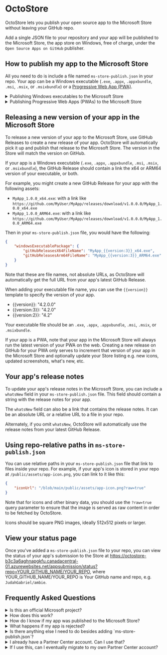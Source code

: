 # OctoStore
OctoStore lets you publish your open source app to the Microsoft Store without leaving your GitHub repo.

Add a single JSON file to your repository and your app will be published to the Microsoft Store, the app store on Windows, free of charge, under the `Open Source Apps on GitHub` publisher.

## How to publish my app to the Microsoft Store

All you need to do is include a file named `ms-store-publish.json` in your repo. Your app can be a Windows executable (`.exe`, `.appx`, `.appxbundle`, `.msi`, `.msix`, or `.msixbundle`) or a [Progressive Web App (PWA)](https://developer.mozilla.org/en-US/docs/Web/Progressive_web_apps/Guides/What_is_a_progressive_web_app).

<details><summary>Publishing Windows executables to the Microsoft Store</summary>

To publish your Windows app to the Microsoft Store, add a `ms-store-publish.json` to your repo with a `windowsExecutablePackage` section linking to your GitHub Releases executable. [Example ms-store-publish.json](https://github.com/JudahGabriel/ambie/blob/main/ms-store-publish.json):

```json
{
    "name": "Ambie White Noise",
    "iconUrl": "/blob/main/src/AmbientSounds.Uwp/Assets/logo.png?raw=true",
    "category": "HealthFitness",
    "privacyPolicyUrl": "/blob/main/privacypolicy.md",
    "developerEmail": "jenius_apps@outlook.com",
    "windowsExecutablePackage": {
        "gitHubReleasesX64FileName": "Ambie_{{version:4}}_x64.exe",
        "gitHubReleasesArm64FileName": "Ambie_{{version:4}}_ARM64.exe"
    },
    "storeListings": [
        {
            "language": "en",
            "name": "Ambie",
            "description": "Ambie is the ultimate app to help you focus, study, or relax. We use white noise and nature sounds combined with an innovative focus timer to keep you concentrated on doing your best work. It's also fantastic for helping you relax, meditate, and sleep, all of which are essential to keep you refreshed and productive the next day. Altogether, Ambie is a reliable tool to boost your productivity. \r\n\r\n++ One of FastCompany's best new productivity apps in 2022 ++\r\n\r\n### Boost Your Productivity\r\n\r\nTake your productivity into new heights by using our innovative Focus Timer. Configure your focus and rest intervals and let Ambie guide you in your customized Focus Sessions. These sessions are designed to help keep you concentrated on your task, and we'll remind you to take an occasional break to keep your mind fresh.\r\n\r\n### A Growing Catalogue\r\n\r\nAlong with selection of built-in options, Ambie provides a vast catalogue of downloadable sounds both free and premium. Download sounds to add to your collection and discover your next favourite ambience.\r\n\r\n### Premium Subscription\r\n\r\nElevate your productivity by signing up for Ambie+, an affordable premium subscription that provides access to high-quality sounds and videos to help you focus, study, or relax.",
            "shortDescription": "Ambie is an app that plays white noise and nature sounds to help you focus, sleep, and unwind. For many people, having background noise while working on a task helps with concentration. Ambie has a good starting selection of built-in sounds such as rain and beach waves that help you. These can also be used to help you sleep, relax, and de-stress. For instance, those with tinnitus and anxiety have reached out saying Ambie has helped them. And if you download Ambie from the Microsoft Store, you'll get access to a catalogue of online sounds that you can download to expand your library.",
            "screenshots": [
                {
                    "url": "https://store-images.s-microsoft.com/image/apps.39021.14461052683240493.274a6984-fc70-4d2e-998c-34fcbc5f4c8e.2db7cf8a-d066-4ce6-81db-dfdedc96e39a",
                    "caption": "Relax with Ambie's large catalogue of sounds to create your favourite experience"
                },
                {
                    "url": "https://store-images.s-microsoft.com/image/apps.65442.14461052683240493.274a6984-fc70-4d2e-998c-34fcbc5f4c8e.ed08ebf8-9cb4-44f1-9fb4-179b0e33a6ef",
                    "caption": "Use Ambie's built-in Pomodoro timer to help you focus"
                },
                {
                    "url": "https://store-images.s-microsoft.com/image/apps.24658.14461052683240493.274a6984-fc70-4d2e-998c-34fcbc5f4c8e.855a8fb3-8bbe-4e9a-a7c1-f9507ae30cd9",
                    "caption": "Practice selfcare with meditation guides"
                }
            ],
            "keywords": [],
            "developedBy": "Jenius Apps",
            "whatsNew": "We fixed a few issues in channels and focus sessions. We also added official support for fr-CA. Thanks to all of you that sent feedback!"
        }
    ]
}
```

</details>

<details>

<summary>Publishing Progressive Web Apps (PWAs) to the Microsoft Store</summary>

To publish your PWA to the Microsoft Store, add a `ms-store-publish.json` file to repo. It should include a `pwaPackage` section. Here's an [example of such a file](https://github.com/JudahGabriel/etzmitzvot/blob/master/public/ms-store-publish.json). It should look like this:

```json
{
    "name": "EtzMitzvot",
    "iconUrl": "https://etzmitzvot.com/assets/icons/logo-512x512.png", 
    "category": "BooksAndReference",
    "secondaryCategory": "Education",
    "privacyPolicyUrl": "https://etzmitzvot.com/privacy-policy.html",
    "pwaPackage": {
        "url": "https://etzmitzvot.com",
        "manifestUrl": "https://etzmitzvot.com/manifest.json",
        "serviceWorkerUrl": "https://etzmitzvot.com/sw.js"
    },
    "storeListings": [
        {
            "language": "en",
            "name": "Etz Mitzvot",
            "description": "A visual tree graph of the commandments in the Hebrew Bible. Explore commandments, see their relationship to other commandments, understand the Bible better.",
            "shortDescription": "A visual tree graph of the commandments in the Hebrew Bible",
            "screenshots": [
                {
                    "url": "https://etzmitzvot.com/assets/screenshots/screenshot-cmds.png",
                    "caption": "A visual hierarchy of all the commandments in the Hebrew Bible"
                },
                {
                    "url": "https://etzmitzvot.com/assets/screenshots/screenshot-cmd-details.png",
                    "caption": "Tap a commandment to read more about it, see its relationships to other commandments, and read the underlying passage."
                },
                {
                    "url": "https://etzmitzvot.com/assets/screenshots/screenshot-cmd-sidebar.png",
                    "caption": "Dig into statistics and information about the commandments in the Hebrew Bible."
                }
            ],
            "keywords": ["bible", "torah", "judaism", "mitzvot", "commandments"],
            "developedBy": "Bless Israel",
            "features": [
                "Explore the commandments in the Hebrew Bible",
                "See the relationships between commandments",
                "Read the underlying passages of each commandment",
                "Learn about the commandments in a visual way"
            ],
            "whatsNew": "Added commandment 75, added store publish.json"
        }
    ]
}
```

## Required fields for PWAs

For PWAs, `pwaPackage.url` and `pwaPackage.manifestUrl` are required. The `pwaPackage.serviceWorkerUrl` is optional, but recommended.

These URLs must be absolute URLs to your PWA on the web. They cannot be relative URLs or links to files in your repo.

</details>

## Releasing a new version of your app in the Microsoft Store

To release a new version of your app to the Microsoft Store, use GitHub Releases to create a new release of your app. OctoStore will automatically pick it up and publish that release to the Microsoft Store. The version in the Store will match the version on GitHub.

If your app is a Windows executable (`.exe`, `.appx`, `.appxbundle`, `.msi`, `.msix`, or `.msixbundle`), the GitHub Release should contain a link the x64 or ARM64 version of your executable, or both. 

For example, you might create a new GitHub Release for your app with the following assets:

- `MyApp_1.0.0_x64.exe`: with a link like `https://github.com/MyUser/MyApp/releases/download/v1.0.0.0/MyApp_1.0.0_x64.exe`
- `MyApp_1.0.0_ARM64.exe`: with a link like `https://github.com/MyUser/MyApp/releases/download/v1.0.0.0/MyApp_1.0.0_ARM64.exe`

Then in your `ms-store-publish.json` file, you would have the following:

```json
{
    "windowsExecutablePackage": {
        "gitHubReleasesX64FileName": "MyApp_{{version:3}}_x64.exe",
        "gitHubReleasesArm64FileName": "MyApp_{{version:3}}_ARM64.exe"
    }
}
```

Note that these are file names, not absolute URLs, as OctoStore will automatically get the full URL from your app's latest GitHub Release.

When adding your executable file name, you can use the `{{version}}` template to specify the version of your app.

- {{version}}: "4.2.0.0"
- {{version:3}}: "4.2.0"
- {{version:2}}: "4.2"

Your executable file should be an `.exe`, `.appx`, `.appxbundle`, `.msi`, `.msix`, or `.msixbundle`.

If your app is a PWA, note that your app in the Microsoft Store will always run the latest version of your PWA on the web. Creating a new release on GitHub for your PWA only serves to increment that version of your app in the Microsoft Store and optionally update your Store listing e.g. new icons, updated screenshots, what's new, etc.

## Your app's release notes

To update your app's release notes in the Microsoft Store, you can include a `whatsNew` field in your `ms-store-publish.json` file. This field should contain a string with the release notes for your app.

The `whatsNew` field can also be a link that contains the release notes. It can be an absolute URL or a relative URL to a file in your repo.

Alternately, if you omit `whatsNew`, OctoStore will automatically use the release notes from your latest GitHub Release.


## Using repo-relative paths in `ms-store-publish.json`

You can use relative paths in your `ms-store-publish.json` file that link to files inside your repo. For example, if your app's icon is stored in your repo at `/public/assets/app-icon.png`, you can link to it like this:

```json
{
    "iconUrl": "/blob/main/public/assets/app-icon.png?raw=true"
}
```

Note that for icons and other binary data, you should use the `?raw=true` query parameter to ensure that the image is served as raw content in order to be fetched by OctoStore.

Icons should be square PNG images, ideally 512x512 pixels or larger.

## View your status page

Once you've added a `ms-store-publish.json` file to your repo, you can view the status of your app's submission to the Store at https://octostore-b3c3a6aghnapgkfu.canadacentral-01.azurewebsites.net/appsubmission/status?repo=YOUR_GITHUB_NAME/YOUR_REPO, where YOUR_GITHUB_NAME/YOUR_REPO is Your GitHub name and repo, e.g. `JudahGabriel/ambie`.

## Frequently Asked Questions

<details>
<summary>Is this an official Microsoft project?</summary>
Yes. This started as an individual hackathon idea within Microsoft. It has since been given official support as an experimental idea by the Microsoft Store team.
</details>

<details>
&nbsp;
<summary>How does this work?</summary>
OctoStore searches GitHub for `ms-store-publish.json` files in public repositories. When it finds one, it will begin publishing your app to the Microsof Store. The publisher of your app will appear as `Open Source Apps on GitHub`.
</details>

<details>
<summary>How do I know if my app was published to the Microsoft Store?</summary>
Go to https://octostore-b3c3a6aghnapgkfu.canadacentral-01.azurewebsites.net/appsubmission/status?repo=YOUR_GITHUB_NAME/YOUR_REPO
</details>

<details>
<summary>What happens if my app is rejected?</summary>
Go to [your status page](https://octostore-b3c3a6aghnapgkfu.canadacentral-01.azurewebsites.net/appsubmission/status?repo=YOUR_GITHUB_NAME/YOUR_REPO) and you'll see any rejection notice. Address any issues and create a new release on GitHub to publish to the Store again.
</details>

<details>
<summary>Is there anything else I need to do besides adding `ms-store-publish.json`?</summary>
If you haven't already, you will need to agree to the Microsoft App Developer Agreement. Go to [your status page](https://octostore-b3c3a6aghnapgkfu.canadacentral-01.azurewebsites.net/appsubmission/status?repo=YOUR_GITHUB_NAME/YOUR_REPO) and you'll be prompted to approve the agreement. You only need to do this once per GitHub account.
</details>

<details>
<summary>I already have a Partner Center account. Can I use that?</summary>
No, not at this time. OctoStore is designed to make it easy to publish open source apps to the Microsoft Store without needing a Partner Center account. If you have a Partner Center account. If you already have a Partner Center account and app reservation, you should continue using that.

You may be interested in the [Microsoft Store CLI](https://github.com/microsoft/msstore-cli) and corresponding [Microsoft Store CLI GitHub Action](https://marketplace.visualstudio.com/items?itemName=ms-aps-msstorecli.microsoft-store-developer-cli-task) that help you publish your app to the Microsoft Store using your existing Partner Center account.
</details>

<details>
<summary>If I use this, can I eventually migrate to my own Partner Center account?</summary>
Yes. Reach out to us juhimang @ microsoft to migrate.
</details>